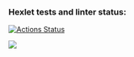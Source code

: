 ### Hexlet tests and linter status:
[![Actions Status](https://github.com/nikos1991/frontend-project-44/actions/workflows/hexlet-check.yml/badge.svg)](https://github.com/nikos1991/frontend-project-44/actions)

<a href="https://codeclimate.com/github/nikos1991/frontend-project-44/maintainability"><img src="https://api.codeclimate.com/v1/badges/1f5a2ba826eb74b1c76b/maintainability" /></a>

<script src="https://asciinema.org/a/X8Zw5SHy49EpMWLQrPGZc6s9A.js" id="asciicast-X8Zw5SHy49EpMWLQrPGZc6s9A" async="true"></script>
